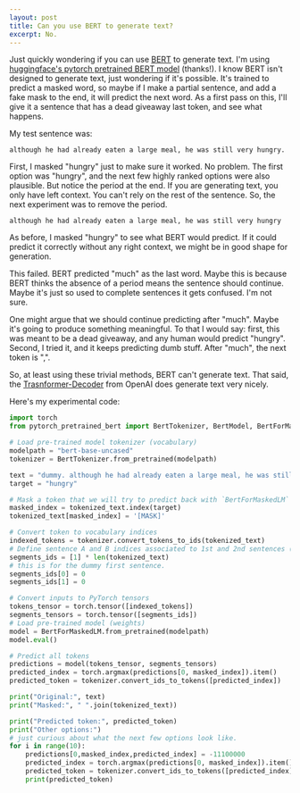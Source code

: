 ```yaml
---
layout: post
title: Can you use BERT to generate text?
excerpt: No.
---
```


Just quickly wondering if you can use [BERT](https://arxiv.org/abs/1810.04805) to generate text. I'm using [huggingface's pytorch pretrained BERT model](https://github.com/huggingface/pytorch-pretrained-BERT/) (thanks!). I know BERT isn't designed to generate text, just wondering if it's possible. It's trained to predict a masked word, so maybe if I make a partial sentence, and add a fake mask to the end, it will predict the next word. As a first pass on this, I'll give it a sentence that has a dead giveaway last token, and see what happens. 

My test sentence was: 
```
although he had already eaten a large meal, he was still very hungry.
```

First, I masked "hungry" just to make sure it worked. No problem. The first option was "hungry", and the next few highly ranked options were also plausible. But notice the period at the end. If you are generating text, you only have left context. You can't rely on the rest of the sentence. So, the next experiment was to remove the period.

```
although he had already eaten a large meal, he was still very hungry
```

As before, I masked "hungry" to see what BERT would predict. If it could predict it correctly without any right context, we might be in good shape for generation.

This failed. BERT predicted "much" as the last word. Maybe this is because BERT thinks the absence of a period means the sentence should continue. Maybe it's just so used to complete sentences it gets confused. I'm not sure.

One might argue that we should continue predicting after "much". Maybe it's going to produce something meaningful. To that I would say: first, this was meant to be a dead giveaway, and any human would predict "hungry". Second, I tried it, and it keeps predicting dumb stuff. After "much", the next token is ",".

So, at least using these trivial methods, BERT can't generate text. That said, the [Trasnformer-Decoder](https://github.com/huggingface/pytorch-openai-transformer-lm) from OpenAI does generate text very nicely.

Here's my experimental code:

```python
import torch
from pytorch_pretrained_bert import BertTokenizer, BertModel, BertForMaskedLM

# Load pre-trained model tokenizer (vocabulary)
modelpath = "bert-base-uncased"
tokenizer = BertTokenizer.from_pretrained(modelpath)

text = "dummy. although he had already eaten a large meal, he was still very hungry."
target = "hungry"

# Mask a token that we will try to predict back with `BertForMaskedLM`
masked_index = tokenized_text.index(target)
tokenized_text[masked_index] = '[MASK]'

# Convert token to vocabulary indices
indexed_tokens = tokenizer.convert_tokens_to_ids(tokenized_text)
# Define sentence A and B indices associated to 1st and 2nd sentences (see paper)
segments_ids = [1] * len(tokenized_text)
# this is for the dummy first sentence. 
segments_ids[0] = 0
segments_ids[1] = 0

# Convert inputs to PyTorch tensors
tokens_tensor = torch.tensor([indexed_tokens])
segments_tensors = torch.tensor([segments_ids])
# Load pre-trained model (weights)
model = BertForMaskedLM.from_pretrained(modelpath)
model.eval()

# Predict all tokens
predictions = model(tokens_tensor, segments_tensors)
predicted_index = torch.argmax(predictions[0, masked_index]).item()
predicted_token = tokenizer.convert_ids_to_tokens([predicted_index])

print("Original:", text)
print("Masked:", " ".join(tokenized_text))

print("Predicted token:", predicted_token)
print("Other options:")
# just curious about what the next few options look like.
for i in range(10):
    predictions[0,masked_index,predicted_index] = -11100000
    predicted_index = torch.argmax(predictions[0, masked_index]).item()
    predicted_token = tokenizer.convert_ids_to_tokens([predicted_index])
    print(predicted_token)

```
